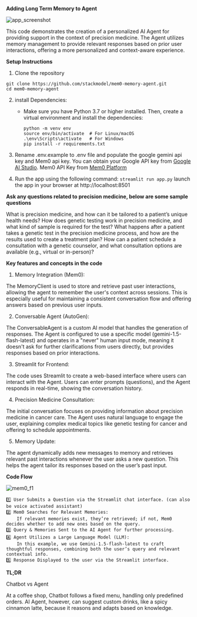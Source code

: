 **Adding Long Term Memory to Agent**  

![app_screenshot](https://github.com/user-attachments/assets/bb7d2a06-b97e-4a42-aa6c-e7866f5e66ac)

This code demonstrates the creation of a personalized AI Agent for providing support in the context of precision medicine. The Agent utilizes memory management to provide relevant responses based on prior user interactions, offering a more personalized and context-aware experience.

**Setup Instructions**

1. Clone the repository
```
git clone https://github.com/stackmodel/mem0-memory-agent.git
cd mem0-memory-agent
```
2. install Dependencies:

    - Make sure you have Python 3.7 or higher installed. Then, create a virtual environment and install the dependencies:
      
      ```
      python -m venv env
      source env/bin/activate  # For Linux/macOS
      .\env\Scripts\activate   # For Windows
      pip install -r requirements.txt
      ```
3. Rename .env.example to .env file and populate the google gemini api key and Mem0 api key.
   You can obtain your
    Google API key from [Google AI Studio](https://aistudio.google.com/app/apikey).
    Mem0 API Key from [Mem0 Platform](https://app.mem0.ai/login)
   

4. Run the app using the following command: ```streamlit run app.py```
   launch the app in your browser at http://localhost:8501

**Ask any questions related to precision medicine, below are some sample questions**

What is precision medicine, and how can it be tailored to a patient’s unique health needs?
How does genetic testing work in precision medicine, and what kind of sample is required for the test?
What happens after a patient takes a genetic test in the precision medicine process, and how are the results used to create a treatment plan?
How can a patient schedule a consultation with a genetic counselor, and what consultation options are available (e.g., virtual or in-person)?

**Key features and concepts in the code**

1. Memory Integration (Mem0):

The MemoryClient is used to store and retrieve past user interactions, allowing the agent to remember the user's context across sessions.
This is especially useful for maintaining a consistent conversation flow and offering answers based on previous user inputs.

2. Conversable Agent (AutoGen):

The ConversableAgent is a custom AI model that handles the generation of responses. The Agent is configured to use a specific model (gemini-1.5-flash-latest) and operates in a "never" human input mode, meaning it doesn't ask for further clarifications from users directly, but provides responses based on prior interactions.

3. Streamlit for Frontend:

The code uses Streamlit to create a web-based interface where users can interact with the Agent.
Users can enter prompts (questions), and the Agent responds in real-time, showing the conversation history.

4. Precision Medicine Consultation:

The initial conversation focuses on providing information about precision medicine in cancer care. The Agent uses natural language to engage the user, explaining complex medical topics like genetic testing for cancer and offering to schedule appointments.

5. Memory Update:

The agent dynamically adds new messages to memory and retrieves relevant past interactions whenever the user asks a new question. This helps the agent tailor its responses based on the user’s past input.

**Code Flow**

![mem0_f1](https://github.com/user-attachments/assets/e0e2c34c-9af9-4937-a68e-9ca818cd834d)

    1️⃣ User Submits a Question via the Streamlit chat interface. (can also be voice activated assistant)
    2️⃣ Mem0 Searches for Relevant Memories:
        If relevant memories exist, they’re retrieved; if not, Mem0 decides whether to add new ones based on the query.
    3️⃣ Query & Memories Sent to the AI Agent for further processing.
    4️⃣ Agent Utilizes a Large Language Model (LLM):
        In this example, we use Gemini-1.5-flash-latest to craft thoughtful responses, combining both the user’s query and relevant contextual info.
    5️⃣ Response Displayed to the user via the Streamlit interface.

**TL;DR**

Chatbot vs Agent

At a coffee shop, Chatbot follows a fixed menu, handling only predefined orders. AI Agent, however, can suggest custom drinks, like a spicy cinnamon latte, because it reasons and adapts based on knowledge.
